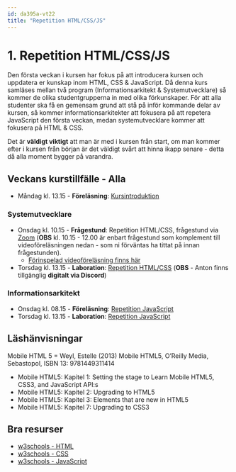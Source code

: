 ```yaml
---
id: da395a-vt22
title: "Repetition HTML/CSS/JS"
---
```


# 1. Repetition HTML/CSS/JS

Den första veckan i kursen har fokus på att introducera kursen och uppdatera er kunskap inom HTML, CSS & JavaScript. Då denna kurs samläses mellan två program (Informationsarkitekt & Systemutvecklare) så kommer de olika studentgrupperna in med olika förkunskaper. För att alla studenter ska få en gemensam grund att stå på inför kommande delar av kursen, så kommer informationsarkitekter att fokusera på att repetera JavaScript den första veckan, medan systemutvecklare kommer att fokusera på HTML & CSS.

Det är **väldigt viktigt** att man är med i kursen från start, om man kommer efter i kursen från början är det väldigt svårt att hinna ikapp senare - detta då alla moment bygger på varandra.

## Veckans kurstillfälle - Alla

- Måndag kl. 13.15 - **Föreläsning**: [Kursintroduktion](../f1/)

### Systemutvecklare
- Onsdag kl. 10.15 - **Frågestund**: Repetition HTML/CSS, frågestund via [Zoom](https://mau-se.zoom.us/j/63518888766) (**OBS** kl. 10.15 - 12.00 är enbart frågestund som komplement till videoföreläsningen nedan - som ni förväntas ha tittat på innan frågestunden).
    - [Förinspelad videoföreläsning finns här](../f2/)
- Torsdag kl. 13.15 - **Laboration**: [Repetition HTML/CSS](../l1/) (**OBS** - Anton finns tillgänglig **digitalt via Discord**)

### Informationsarkitekt
- Onsdag kl. 08.15 - **Föreläsning**: [Repetition JavaScript](../f3/)
- Torsdag kl. 13.15 - **Laboration**: [Repetition JavaScript](../l2/)

## Läshänvisningar

Mobile HTML 5 = Weyl, Estelle (2013) Mobile HTML5, O’Reilly Media, Sebastopol, ISBN 13: 9781449311414

- Mobile HTML5: Kapitel 1: Setting the stage to Learn Mobile HTML5, CSS3, and JavaScript API:s
- Mobile HTML5: Kapitel 2: Upgrading to HTML5
- Mobile HTML5: Kapitel 3: Elements that are new in HTML5
- Mobile HTML5: Kapitel 7: Upgrading to CSS3

## Bra resurser

- [w3schools - HTML](https://www.w3schools.com/html/default.asp)
- [w3schools - CSS](https://www.w3schools.com/css/default.asp)
- [w3schools - JavaScript](https://www.w3schools.com/js/default.asp)